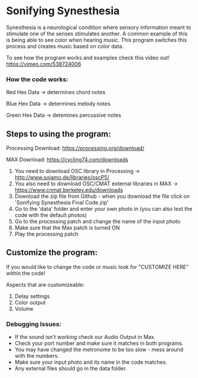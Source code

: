 # Sonifying Synesthesia
Synesthesia is a neurological condition where sensory information meant to stimulate one of the senses stimulates another. A common example of this is being able to see color when hearing music. This program switches this process and creates music based on color data. 

To see how the program works and examples check this video out! 
https://vimeo.com/538724006

### How the code works: 

Red Hex Data -> determines chord notes 

Blue Hex Data -> determines melody notes

Green Hex Data -> detemines percussive notes 

## Steps to using the program: 

Processing Download: https://processing.org/download/

MAX Download: https://cycling74.com/downloads

1. You need to download OSC library in Processing -> http://www.sojamo.de/libraries/oscP5/ 
2. You also need to download OSC/CMAT external libraries in MAX -> https://www.cnmat.berkeley.edu/downloads
3. Download the zip file from Github - when you download the file click on 'Sonifying Synesthesia Final Code.zip'
4. Go to the 'data' folder and enter your own photo in (you can also test the code with the default photos) 
5. Go to the processing patch and change the name of the input photo
6. Make sure that the Max patch is turned ON 
7. Play the processing patch

## Customize the program:

If you would like to change the code or music look for "CUSTOMIZE HERE" within the code!

Aspects that are customizeable:

1. Delay settings 
2. Color output 
3. Volume 

### Debugging Issues: 

- If the sound isn't working check our Audio Output in Max.
- Check your port number and make sure it matches in both programs. 
- You may have changed the metronome to be too slow - mess around with the numbers. 
- Make sure your input photo and its name in the code matches.
- Any external files should go in the data folder. 

